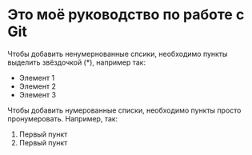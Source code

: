 # Это моё руководство по работе с Git

Чтобы добавить ненумернованные спсики, необходимо пункты выделить звёздочкой (*), например так:
* Элемент 1
* Элемент 2
* Элемент 3

Чтобы добавить нумерованные списки, необходимо пункты просто пронумеровать. Например, так:

1. Первый пункт
2. Первый пункт